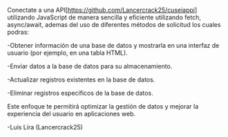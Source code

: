 Conectate a una API[https://github.com/Lancercrack25/cuseiappi] utilizando JavaScript de manera sencilla y eficiente utilizando fetch, async/await, ademas del uso de diferentes métodos de solicitud los cuales podras:

-Obtener información de una base de datos y mostrarla en una interfaz de usuario (por ejemplo, en una tabla HTML).

-Enviar datos a la base de datos para su almacenamiento.

-Actualizar registros existentes en la base de datos.

-Eliminar registros específicos de la base de datos.

Este enfoque te permitirá optimizar la gestión de datos y mejorar la experiencia del usuario en aplicaciones web.

-Luis Lira (Lancercrack25)
